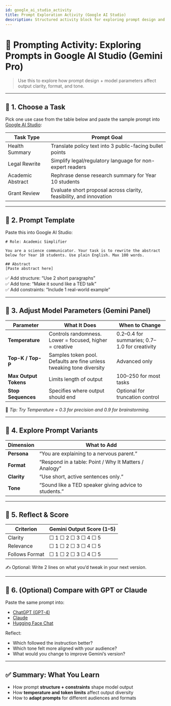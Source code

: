 ```yaml
---
id: google_ai_studio_activity
title: Prompt Exploration Activity (Google AI Studio)
description: Structured activity block for exploring prompt design and parameter tuning using Gemini Pro in Google AI Studio.
---
```



# 🧪 Prompting Activity: Exploring Prompts in Google AI Studio (Gemini Pro)

> Use this to explore how prompt design + model parameters affect output clarity, format, and tone.

---

## 🔹 1. Choose a Task

Pick one use case from the table below and paste the sample prompt into [Google AI Studio](https://aistudio.google.com/app/prompts):

| Task Type         | Prompt Goal                                                         |
| ----------------- | ------------------------------------------------------------------- |
| Health Summary    | Translate policy text into 3 public-facing bullet points            |
| Legal Rewrite     | Simplify legal/regulatory language for non-expert readers           |
| Academic Abstract | Rephrase dense research summary for Year 10 students                |
| Grant Review      | Evaluate short proposal across clarity, feasibility, and innovation |

---

## 🔹 2. Prompt Template

Paste this into Google AI Studio:

```
# Role: Academic Simplifier

You are a science communicator. Your task is to rewrite the abstract below for Year 10 students. Use plain English. Max 100 words.

## Abstract
[Paste abstract here]
```

✅ Add structure: “Use 2 short paragraphs”\
✅ Add tone: “Make it sound like a TED talk”\
✅ Add constraints: “Include 1 real-world example”

---

## 🔹 3. Adjust Model Parameters (Gemini Panel)

| Parameter             | What It Does                                                         | When to Change                                |
| --------------------- | -------------------------------------------------------------------- | --------------------------------------------- |
| **Temperature**       | Controls randomness. Lower = focused, higher = creative              | 0.2–0.4 for summaries; 0.7–1.0 for creativity |
| **Top-K / Top-P**     | Samples token pool. Defaults are fine unless tweaking tone diversity | Advanced only                                 |
| **Max Output Tokens** | Limits length of output                                              | 100–250 for most tasks                        |
| **Stop Sequences**    | Specifies where output should end                                    | Optional for truncation control               |

🧠 *Tip: Try Temperature = 0.3 for precision and 0.9 for brainstorming.*

---

## 🔹 4. Explore Prompt Variants

| Dimension   | What to Add                                            |
| ----------- | ------------------------------------------------------ |
| **Persona** | “You are explaining to a nervous parent.”              |
| **Format**  | “Respond in a table: Point / Why It Matters / Analogy” |
| **Clarity** | “Use short, active sentences only.”                    |
| **Tone**    | “Sound like a TED speaker giving advice to students.”  |

---

## 🔹 5. Reflect & Score

| Criterion      | Gemini Output Score (1–5) |
| -------------- | ------------------------- |
| Clarity        | ☐ 1 ☐ 2 ☐ 3 ☐ 4 ☐ 5       |
| Relevance      | ☐ 1 ☐ 2 ☐ 3 ☐ 4 ☐ 5       |
| Follows Format | ☐ 1 ☐ 2 ☐ 3 ☐ 4 ☐ 5       |

✍️ Optional: Write 2 lines on what you’d tweak in your next version.

---

## 🔹 6. (Optional) Compare with GPT or Claude

Paste the same prompt into:

- [ChatGPT (GPT-4)](https://chat.openai.com)
- [Claude](https://claude.ai)
- [Hugging Face Chat](https://huggingface.co/chat)

Reflect:

- Which followed the instruction better?
- Which tone felt more aligned with your audience?
- What would you change to improve Gemini’s version?

---

## ✅ Summary: What You Learn

- How prompt **structure + constraints** shape model output
- How **temperature and token limits** affect output diversity
- How to **adapt prompts** for different audiences and formats

